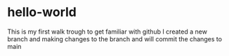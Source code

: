 # hello-world
This is my first walk trough to get familiar with github
I created a new branch and making changes to the branch
and will commit the changes to main
